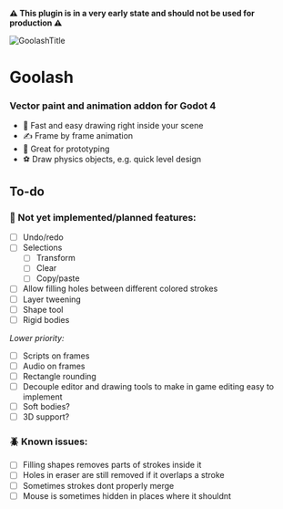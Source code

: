 **⚠️ This plugin is in a very early state and should not be used for production ⚠️**


![GoolashTitle](https://github.com/GuyUnger/Goolash/assets/7023847/0843ade0-ae36-4444-99a1-b96f3c4ae770)

# Goolash
### Vector paint and animation addon for Godot 4 

- 🚀 Fast and easy drawing right inside your scene
- ✍️ Frame by frame animation
- 🧪 Great for prototyping
- ⚽ Draw physics objects, e.g. quick level design

## To-do
### 📝 Not yet implemented/planned features:
- [ ] Undo/redo
- [ ] Selections
  - [ ] Transform
  - [ ] Clear
  - [ ] Copy/paste
- [ ] Allow filling holes between different colored strokes
- [ ] Layer tweening
- [ ] Shape tool
- [ ] Rigid bodies

*Lower priority:*
- [ ] Scripts on frames
- [ ] Audio on frames
- [ ] Rectangle rounding
- [ ] Decouple editor and drawing tools to make in game editing easy to implement
- [ ] Soft bodies?
- [ ] 3D support?

### 🪲 Known issues:
- [ ] Filling shapes removes parts of strokes inside it
- [ ] Holes in eraser are still removed if it overlaps a stroke
- [ ] Sometimes strokes dont properly merge
- [ ] Mouse is sometimes hidden in places where it shouldnt
